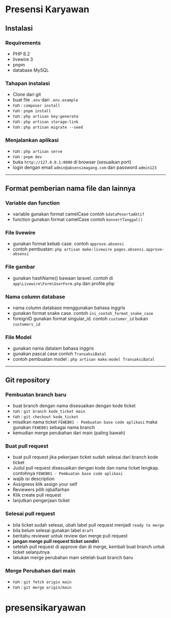 # Presensi Karyawan

## Instalasi

### Requirements

-   PHP 8.2
-   livewire 3
-   pnpm
-   database MySQL

### Tahapan instalasi

-   Clone dari git
-   buat file `.env` dari `.env.example`
-   run : `composer install`
-   run : `pnpm install`
-   run : `php artisan key:generate`
-   run : `php artisan storage:link`
-   run : `php artisan migrate --seed`

### Menjalankan aplikasi

-   run : `php artisan serve`
-   run : `pnpm dev`
-   buka `http://127.0.0.1:8000` di browser (sesuaikan port)
-   login dengan email `admin@absensimagang.com` dan password `admin123`

---

## Format pemberian nama file dan lainnya

### Variable dan function

-   variable gunakan format camelCase contoh `$dataPesertaAktif`
-   function gunakan format camelCase contoh `konvertTanggal()`

### File livewire

-   gunakan format kebab case. contoh `approve-absensi`
-   contoh pembuatan: `php artisan make:livewire pages.absensi.approve-absensi`

### File gambar

-   gunakan hashName() bawaan laravel. contoh di `app\Livewire\Form\UserForm.php` dan profile.php

### Nama column database

-   nama column database menggunakan bahasa inggris
-   gunakan format snake case. contoh `ini_contoh_format_snake_case`
-   foreignID gunakan format singular_id. contoh `customer_id` bukan `customers_id`

### File Model

-   gunakan nama datalam bahasa inggris
-   gunakan pascal case contoh `TransaksiBatal`
-   contoh pembuatan model : `php artisan make:model TransaksiBatal`

---

## Git repository

### Pembuatan branch baru

-   buat branch dengan nama disesuaikan dengan kode ticket
-   run : `git branch kode_ticket main`
-   run : `git checkout kode_ticket`
-   misalkan nama ticket `FEWEB01 - Pembuatan base code aplikasi` maka gunakan `FEWEB01` sebagai nama branch
-   kemudian merge perubahan dari main (paling bawah)

### Buat pull request

-   buat pull request jika pekerjaan ticket sudah selesai dari branch kode ticket
-   Judul pull request disesuaikan dengan kode dan nama ticket lengkap. contohnya `FEWEB01 - Pembuatan base code aplikasi`
-   wajib isi description
-   Assigness klik assign your self
-   Reviewers pilih iqbalfarhan
-   Klik create pull request
-   lanjutkan pengerjaan ticket

### Selesai pull request

-   bila ticket sudah selesai, ubah label pull request menjadi `ready to merge`
-   bila belum selesai gunakan label `draft`
-   beritahu reviewer untuk review dan merge pull request
-   **jangan merge pull request ticket sendiri**
-   setelah pull request di approve dan di merge, kembali buat branch untuk ticket selanjutnya
-   lakukan merge perubahan main setelah buat branch baru

### Merge Perubahan dari main

-   run : `git fetch origin main`
-   run : `git merge origin/main`
# presensikaryawan
